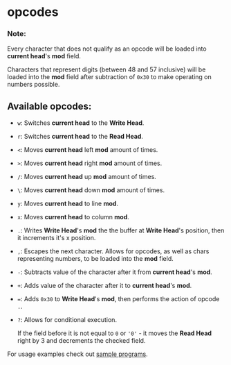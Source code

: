 # opcodes

### Note:

Every character that does not qualify as an opcode will be loaded into **current head**'s **mod** field.

Characters that represent digits (between 48 and 57 inclusive) will be loaded into the **mod** field after subtraction of `0x30` to make operating on numbers possible.



## Available opcodes:

- `w`:
    Switches **current head** to the **Write Head**.

- `r`:
    Switches **current head** to the **Read Head**.

- `<`:
    Moves **current head** left **mod** amount of times.

- `>`:
    Moves **current head** right **mod** amount of times.

- `/`:
    Moves **current head** up **mod** amount of times.

- `\`:
    Moves **current head** down **mod** amount of times.

- `y`:
    Moves **current head** to line **mod**.

- `x`:
    Moves **current head** to column **mod**.

- `.`:
    Writes **Write Head**'s **mod** the the buffer at **Write Head**'s position, then it increments it's x position.

- `,`:
    Escapes the next character. Allows for opcodes, as well as chars representing numbers, to be loaded into the **mod** field.

- `-`:
    Subtracts value of the character after it from **current head**'s **mod**.

- `+`:
    Adds value of the character after it to **current head**'s **mod**.

- `=`:
    Adds `0x30` to **Write Head**'s **mod**, then performs the action of opcode `.`.

- `?`:
    Allows for conditional execution.

    If the field before it is not equal to `0` or `'0'` - it moves the **Read Head** right by 3 and decrements the checked field.


For usage examples check out [sample programs](../sample_programs).
